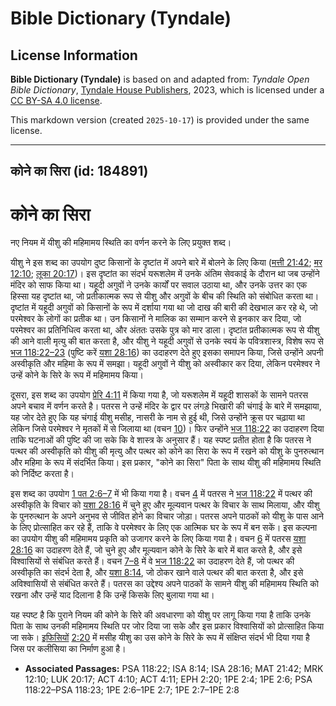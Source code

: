 # Bible Dictionary (Tyndale)

## License Information

**Bible Dictionary (Tyndale)** is based on and adapted from: _Tyndale Open Bible Dictionary_, [Tyndale House Publishers](https://tyndaleopenresources.com/), 2023, which is licensed under a [CC BY-SA 4.0 license](https://creativecommons.org/licenses/by-sa/4.0/legalcode.en).

This markdown version (created `2025-10-17`) is provided under the same license.



--------------------------------

## कोने का सिरा (id: 184891)

कोने का सिरा
============

नए नियम में यीशु की महिमामय स्थिति का वर्णन करने के लिए प्रयुक्त शब्द।

यीशु ने इस शब्द का उपयोग दुष्ट किसानों के दृष्टांत में अपने बारे में बोलने के लिए किया ([मत्ती 21:42](https://ref.ly/Matt21:42); [मर 12:10](https://ref.ly/Mark12:10); [लूका 20:17](https://ref.ly/Luke20:17))। इस दृष्टांत का संदर्भ यरूशलेम में उनके अंतिम सेवकाई के दौरान था जब उन्होंने मंदिर को साफ किया था। यहूदी अगुवों ने उनके कार्यों पर सवाल उठाया था, और उनके उत्तर का एक हिस्सा यह दृष्टांत था, जो प्रतीकात्मक रूप से यीशु और अगुवों के बीच की स्थिति को संबोधित करता था। दृष्टांत में यहूदी अगुवों को किसानों के रूप में दर्शाया गया था जो दाख की बारी की देखभाल कर रहे थे, जो परमेश्वर के लोगों का प्रतीक था। उन किसानों ने मालिक का सम्मान करने से इनकार कर दिया, जो परमेश्वर का प्रतिनिधित्व करता था, और अंततः उसके पुत्र को मार डाला। दृष्टांत प्रतीकात्मक रूप से यीशु की आने वाली मृत्यु की बात करता है, और यीशु ने यहूदी अगुवों से उनके स्वयं के पवित्रशास्त्र, विशेष रूप से [भज 118:22–23](https://ref.ly/Ps118:22-Ps118:23) (पुष्टि करें [यशा 28:16](https://ref.ly/Isa28:16)) का उदाहरण देते हुए इसका समापन किया, जिसे उन्होंने अपनी अस्वीकृति और महिमा के रूप में समझा। यहूदी अगुवों ने यीशु को अस्वीकार कर दिया, लेकिन परमेश्वर ने उन्हें कोने के सिरे के रूप में 
महिमामय किया।

दूसरा, इस शब्द का उपयोग [प्रेरि 4:11](https://ref.ly/Acts4:11) में किया गया है, जो यरूशलेम में यहूदी शासकों के सामने पतरस अपने बचाव में वर्णन करते है। पतरस ने उन्हें मंदिर के द्वार पर लंगड़े भिखारी की चंगाई के बारे में समझाया, यह जोर देते हुए कि यह चंगाई यीशु मसीह, नासरी के नाम से हुई थी, जिसे उन्होंने क्रूस पर चढ़ाया था लेकिन जिसे परमेश्वर ने मृतकों में से जिलाया था (वचन [10](https://ref.ly/Acts4:10))। फिर उन्होंने [भज 118:22](https://ref.ly/Ps118:22) का उदाहरण दिया ताकि घटनाओं की पुष्टि की जा सके कि वे शास्त्र के अनुसार हैं। यह स्पष्ट प्रतीत होता है कि पतरस ने पत्थर की अस्वीकृति को यीशु की मृत्यु और पत्थर को कोने का सिरा के रूप में रखने को यीशु के पुनरुत्थान और महिमा के रूप में संदर्भित किया। इस प्रकार, "कोने का सिरा" पिता के साथ यीशु की महिमामय स्थिति को निर्दिष्ट करता है।

इस शब्द का उपयोग [1 पत 2:6–7](https://ref.ly/1Pet2:6-1Pet2:7) में भी किया गया है। वचन [4](https://ref.ly/1Pet2:4) में पतरस ने [भज 118:22](https://ref.ly/Ps118:22) में पत्थर की अस्वीकृति के विचार को [यशा 28:16](https://ref.ly/Isa28:16) में चुने हुए और मूल्यवान पत्थर के विचार के साथ मिलाया, और यीशु के पुनरुत्थान के अपने अनुभव से जीवित होने का विचार जोड़ा। पतरस अपने पाठकों को यीशु के पास आने के लिए प्रोत्साहित कर रहे हैं, ताकि वे परमेश्वर के लिए एक आत्मिक घर के रूप में बन सकें। इस कल्पना का उपयोग यीशु की महिमामय प्रकृति को उजागर करने के लिए किया गया है। वचन [6](https://ref.ly/1Pet2:6) में पतरस [यशा 28:16](https://ref.ly/Isa28:16) का उदाहरण देते हैं, जो चुने हुए और मूल्यवान कोने के सिरे के बारे में बात करते है, और इसे विश्वासियों से संबंधित करते हैं। वचन [7–8](https://ref.ly/1Pet2:7-1Pet2:8) में वे [भज 118:22](https://ref.ly/Ps118:22) का उदाहरण देते हैं, जो पत्थर की अस्वीकृति का संदर्भ देता है, और [यशा 8:14](https://ref.ly/Isa8:14), जो ठोकर खाने वाले पत्थर की बात करता है, और इसे अविश्वासियों से संबंधित करते हैं। पतरस का उद्देश्य अपने पाठकों के सामने यीशु की महिमामय स्थिति को रखना और उन्हें याद दिलाना है कि उन्हें किसके लिए बुलाया गया था।

यह स्पष्ट है कि पुराने नियम की कोने के सिरे की अवधारणा को यीशु पर लागू किया गया है ताकि उनके पिता के साथ उनकी महिमामय स्थिति पर जोर दिया जा सके और इस प्रकार विश्वासियों को प्रोत्साहित किया जा सके। [इफिसियों](https://ref.ly/Eph2:20) [2:20](https://ref.ly/Eph2:20) में मसीह यीशु का उस कोने के सिरे के रूप में संक्षिप्त संदर्भ भी दिया गया है जिस पर कलीसिया का निर्माण हुआ है।

* **Associated Passages:** PSA 118:22; ISA 8:14; ISA 28:16; MAT 21:42; MRK 12:10; LUK 20:17; ACT 4:10; ACT 4:11; EPH 2:20; 1PE 2:4; 1PE 2:6; PSA 118:22–PSA 118:23; 1PE 2:6–1PE 2:7; 1PE 2:7–1PE 2:8


